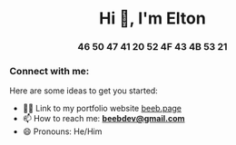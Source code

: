 <h1 align="center">Hi 👋, I'm Elton</h1>
<h3 align="center">46 50 47 41 20 52 4F 43 4B 53 21</h3>

<h3 align="left">Connect with me:</h3>
<p align="left">
</p>

Here are some ideas to get you started:

- 👨‍💻 Link to my portfolio website [beeb.page](beeb.page)
- 📫 How to reach me: **beebdev@gmail.com**
- 😄 Pronouns: He/Him
